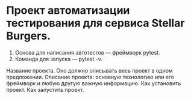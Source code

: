 # Проект автоматизации тестирования для сервиса Stellar Burgers.
1. Основа для написания автотестов — фреймворк pytest.
2. Команда для запуска — pytest -v. 

Название проекта. Оно должно описывать весь проект в одном предложении.
Описание проекта: основную технологию или его фреймворк и любую другую важную информацию.
Как установить проект.
Как запустить проект.